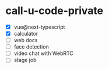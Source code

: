 # call-u-code-private
- [x] vue@next-typescript
- [x] calculator
- [ ] web docs
- [ ] face detection
- [ ] video chat with WebRTC
- [ ] stage job
